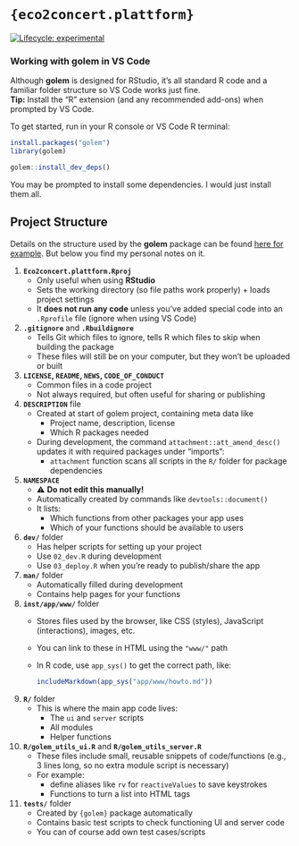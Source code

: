 
<!-- README.md is generated from README.Rmd. Please edit that file -->

# `{eco2concert.plattform}`

<!-- badges: start -->

[![Lifecycle:
experimental](https://img.shields.io/badge/lifecycle-experimental-orange.svg)](https://lifecycle.r-lib.org/articles/stages.html#experimental)
<!-- badges: end -->

### Working with **golem** in VS Code

Although **golem** is designed for RStudio, it’s all standard R code and
a familiar folder structure so VS Code works just fine.  
**Tip:** Install the “R” extension (and any recommended add-ons) when
prompted by VS Code.

To get started, run in your R console or VS Code R terminal:

``` r
install.packages("golem")
library(golem)

golem::install_dev_deps()
```

You may be prompted to install some dependencies. I would just install
them all.

## Project Structure

Details on the structure used by the **golem** package can be found
[here for example](https://engineering-shiny.org/golem.html). But below
you find my personal notes on it.

1.  **`Eco2concert.plattform.Rproj`**
    - Only useful when using **RStudio**  
    - Sets the working directory (so file paths work properly) + loads
      project settings  
    - It **does not run any code** unless you’ve added special code into
      an `.Rprofile` file (ignore when using VS Code)
2.  **`.gitignore`** and **`.Rbuildignore`**
    - Tells Git which files to ignore, tells R which files to skip when
      building the package  
    - These files will still be on your computer, but they won’t be
      uploaded or built
3.  **`LICENSE`, `README`, `NEWS`, `CODE_OF_CONDUCT`**
    - Common files in a code project  
    - Not always required, but often useful for sharing or publishing
4.  **`DESCRIPTION`** file
    - Created at start of golem project, containing meta data like
      - Project name, description, license  
      - Which R packages needed  
    - During development, the command `attachment::att_amend_desc()`
      updates it with required packages under “imports”:
      - `attachment` function scans all scripts in the `R/` folder for
        package dependencies
5.  **`NAMESPACE`**
    - ⚠️ **Do not edit this manually!**  
    - Automatically created by commands like `devtools::document()`  
    - It lists:
      - Which functions from other packages your app uses  
      - Which of your functions should be available to users
6.  **`dev/`** folder
    - Has helper scripts for setting up your project  
    - Use `02_dev.R` during development  
    - Use `03_deploy.R` when you’re ready to publish/share the app
7.  **`man/`** folder
    - Automatically filled during development  
    - Contains help pages for your functions
8.  **`inst/app/www/`** folder
    - Stores files used by the browser, like CSS (styles), JavaScript
      (interactions), images, etc.  

    - You can link to these in HTML using the `"www/"` path  

    - In R code, use `app_sys()` to get the correct path, like:

      ``` r
      includeMarkdown(app_sys("app/www/howto.md"))
      ```
9.  **`R/`** folder
    - This is where the main app code lives:
      - The `ui` and `server` scripts  
      - All modules  
      - Helper functions
10. **`R/golem_utils_ui.R`** and **`R/golem_utils_server.R`**
    - These files include small, reusable snippets of code/functions
      (e.g., 3 lines long, so no extra module script is necessary)
    - For example:
      - define aliases like `rv` for `reactiveValues` to save keystrokes
      - Functions to turn a list into HTML tags
11. **`tests/`** folder
    - Created by `{golem}` package automatically  
    - Contains basic test scripts to check functioning UI and server
      code  
    - You can of course add own test cases/scripts
